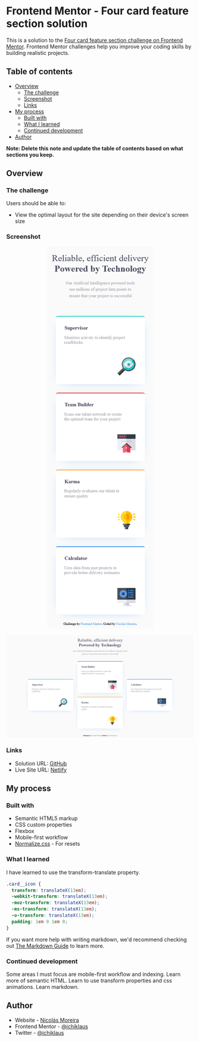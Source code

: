 # Frontend Mentor - Four card feature section solution

This is a solution to the [Four card feature section challenge on Frontend Mentor](https://www.frontendmentor.io/challenges/four-card-feature-section-weK1eFYK). Frontend Mentor challenges help you improve your coding skills by building realistic projects. 

## Table of contents

- [Overview](#overview)
  - [The challenge](#the-challenge)
  - [Screenshot](#screenshot)
  - [Links](#links)
- [My process](#my-process)
  - [Built with](#built-with)
  - [What I learned](#what-i-learned)
  - [Continued development](#continued-development)
- [Author](#author)

**Note: Delete this note and update the table of contents based on what sections you keep.**

## Overview

### The challenge

Users should be able to:

- View the optimal layout for the site depending on their device's screen size

### Screenshot
<p align="center">
  <img src="./Screenshot-mobile.png" alt="Feature section mobile preview">
</p>

<img align="center" src="./Screenshot-desktop.png" alt="Feature section desktop preview">

### Links

- Solution URL: [GitHub](https://github.com/ichiklaus/fem-ft-section)
- Live Site URL: [Netlify](https://ichiklaus-fem-ft-section.netlify.app/)

## My process

### Built with

- Semantic HTML5 markup
- CSS custom properties
- Flexbox
- Mobile-first workflow
- [Normalize.css](https://necolas.github.io/normalize.css/) - For resets

### What I learned

I have learned to use the transform-translate property.
```css
.card__icon {
  transform: translateX(13em);
  -webkit-transform: translateX(13em);
  -moz-transform: translateX(13em);
  -ms-transform: translateX(13em);
  -o-transform: translateX(13em);
  padding: 1em 0 1em 0;
}
```

If you want more help with writing markdown, we'd recommend checking out [The Markdown Guide](https://www.markdownguide.org/) to learn more.

### Continued development

Some areas I must focus are mobile-first workflow and indexing. Learn more of semantic HTML. Learn to use transform properties and css animations. Learn markdown.

## Author

- Website - [Nicolás Moreira](https://github.com/ichiklaus)
- Frontend Mentor - [@ichiklaus](https://www.frontendmentor.io/profile/ichiklaus)
- Twitter - [@ichiklaus](https://www.twitter.com/ichiklaus)
